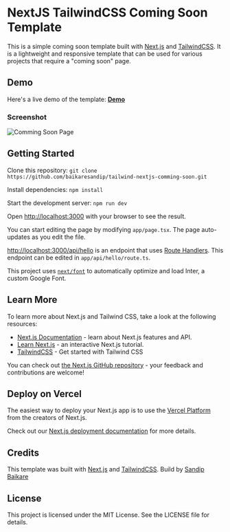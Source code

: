 # NextJS TailwindCSS Coming Soon Template

This is a simple coming soon template built with [Next.js](https://nextjs.org/) and [TailwindCSS](https://tailwindcss.com/). It is a lightweight and responsive template that can be used for various projects that require a "coming soon" page.

## Demo
Here's a live demo of the template: **[Demo](https://tailwnd-nextjs-comming-soon-tm2g.vercel.app/)**

### Screenshot
![Comming Soon Page](https://github.com/baikaresandip/tailwind-nextjs-comming-soon/blob/main/public/Home-Comming-soon-Template.png "Comming Soon Page")


## Getting Started

Clone this repository: `git clone https://github.com/baikaresandip/tailwind-nextjs-comming-soon.git`

Install dependencies: `npm install`

Start the development server: `npm run dev`

Open [http://localhost:3000](http://localhost:3000) with your browser to see the result.


You can start editing the page by modifying `app/page.tsx`. The page auto-updates as you edit the file.

[http://localhost:3000/api/hello](http://localhost:3000/api/hello) is an endpoint that uses [Route Handlers](https://beta.nextjs.org/docs/routing/route-handlers). This endpoint can be edited in `app/api/hello/route.ts`.

This project uses [`next/font`](https://nextjs.org/docs/basic-features/font-optimization) to automatically optimize and load Inter, a custom Google Font.

## Learn More

To learn more about Next.js and Tailwind CSS, take a look at the following resources:

- [Next.js Documentation](https://nextjs.org/docs) - learn about Next.js features and API.
- [Learn Next.js](https://nextjs.org/learn) - an interactive Next.js tutorial.
- [TailwindCSS](https://tailwindcss.com/docs/installation) - Get started with Tailwind CSS

You can check out [the Next.js GitHub repository](https://github.com/vercel/next.js/) - your feedback and contributions are welcome!

## Deploy on Vercel

The easiest way to deploy your Next.js app is to use the [Vercel Platform](https://vercel.com/new?utm_medium=default-template&filter=next.js&utm_source=create-next-app&utm_campaign=create-next-app-readme) from the creators of Next.js.

Check out our [Next.js deployment documentation](https://nextjs.org/docs/deployment) for more details.

## Credits
This template was built with [Next.js](https://nextjs.org/) and [TailwindCSS](https://tailwindcss.com/). Build by [Sandip Baikare](https://github.com/baikaresandip/)

## License
This project is licensed under the MIT License. See the LICENSE file for details.
